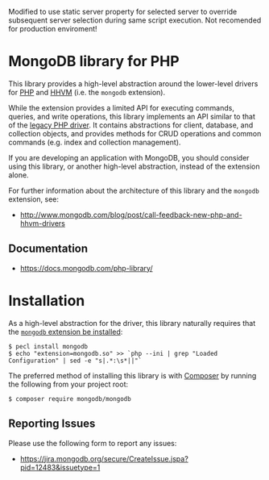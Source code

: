 Modified to use static server property for selected server to override subsequent server selection during same script execution.
Not recomended for production enviroment!

MongoDB library for PHP
=======================

This library provides a high-level abstraction around the lower-level drivers for
[PHP](https://github.com/mongodb/mongo-php-driver) and
[HHVM](https://github.com/mongodb/mongo-hhvm-driver) (i.e. the `mongodb`
extension).

While the extension provides a limited API for executing commands, queries, and
write operations, this library implements an API similar to that of the
[legacy PHP driver](http://php.net/manual/en/book.mongo.php). It contains
abstractions for client, database, and collection objects, and provides methods
for CRUD operations and common commands (e.g. index and collection management).

If you are developing an application with MongoDB, you should consider using
this library, or another high-level abstraction, instead of the extension alone.

For further information about the architecture of this library and the `mongodb`
extension, see:

 - http://www.mongodb.com/blog/post/call-feedback-new-php-and-hhvm-drivers

## Documentation

 - https://docs.mongodb.com/php-library/

# Installation

As a high-level abstraction for the driver, this library naturally requires that
the [`mongodb` extension be installed](http://php.net/manual/en/mongodb.installation.php):

    $ pecl install mongodb
    $ echo "extension=mongodb.so" >> `php --ini | grep "Loaded Configuration" | sed -e "s|.*:\s*||"`

The preferred method of installing this library is with
[Composer](https://getcomposer.org/) by running the following from your project
root:

    $ composer require mongodb/mongodb

## Reporting Issues

Please use the following form to report any issues:

 - https://jira.mongodb.org/secure/CreateIssue.jspa?pid=12483&issuetype=1
